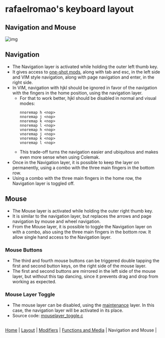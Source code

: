 # rafaelromao's keyboard layout

## Navigation and Mouse
![img](https://i.imgur.com/z6Jmilf.png)

## Navigation
- The Navigation layer is activated while holding the outer left thumb key.
- It gives access to [one-shot mods](modifiers.md), along with tab and esc, in the left side and VIM style navigation, along with page navigation and enter, in the right side.
- In VIM, navigation with hjkl should be ignored in favor of the navigation with the fingers in the home position, using the navigation layer.
    - For that to work better, hjkl should be disabled in normal and visual modes:
        ```vim
        nnoremap h <nop>
        nnoremap j <nop>
        nnoremap k <nop>
        nnoremap l <nop>
        vnoremap h <nop>
        vnoremap j <nop>
        vnoremap k <nop>
        vnoremap l <nop>
        ```
    - This trade-off turns the navigation easier and ubiquitous and makes even more sense when using Colemak.
- Once in the Navigation layer, it is possible to keep the layer on permanently, using a combo with the three main fingers in the bottom row.
- Using a combo with the three main fingers in the home row, the Navigation layer is toggled off.

## Mouse
- The Mouse layer is activated while holding the outer right thumb key.
- It is similar to the navigation layer, but replaces the arrows and page navigation by mouse and wheel navigation.
- From the Mouse layer, it is possible to toggle the Navigation layer on with a combo, also using the three main fingers in the bottom row. It allow single hand access to the Navigation layer.

### Mouse Buttons
- The third and fourth mouse buttons can be triggered double tapping the first and second button keys, on the right side of the mouse layer.
- The first and second buttons are mirrored in the left side of the mouse layer, but without this tap dancing, since it prevents drag and drop from working as expected.

### Mouse Layer Toggle
- The mouse layer can be disabled, using the [maintenance](maintenance.md) layer. In this case, the navigation layer will be activated in its place.
- Source code: [mouselayer_toggle.c](../features/mouselayer_toggle.c)

##
[Home](../readme.md) | 
[Layout](layout.md) |
[Modifiers](modifiers.md) |
[Functions and Media](functions.md) | 
Navigation and Mouse |

